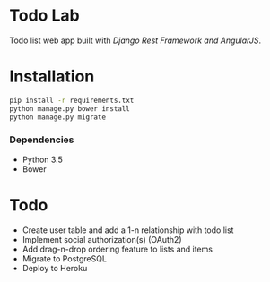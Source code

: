 # Todo Lab

Todo list web app built with _Django Rest Framework and AngularJS_.


# Installation

```sh
pip install -r requirements.txt
python manage.py bower install
python manage.py migrate
```

### Dependencies
* Python 3.5
* Bower

# Todo
* Create user table and add a 1-n relationship with todo list
* Implement social authorization(s) (OAuth2)
* Add drag-n-drop ordering feature to lists and items
* Migrate to PostgreSQL
* Deploy to Heroku
